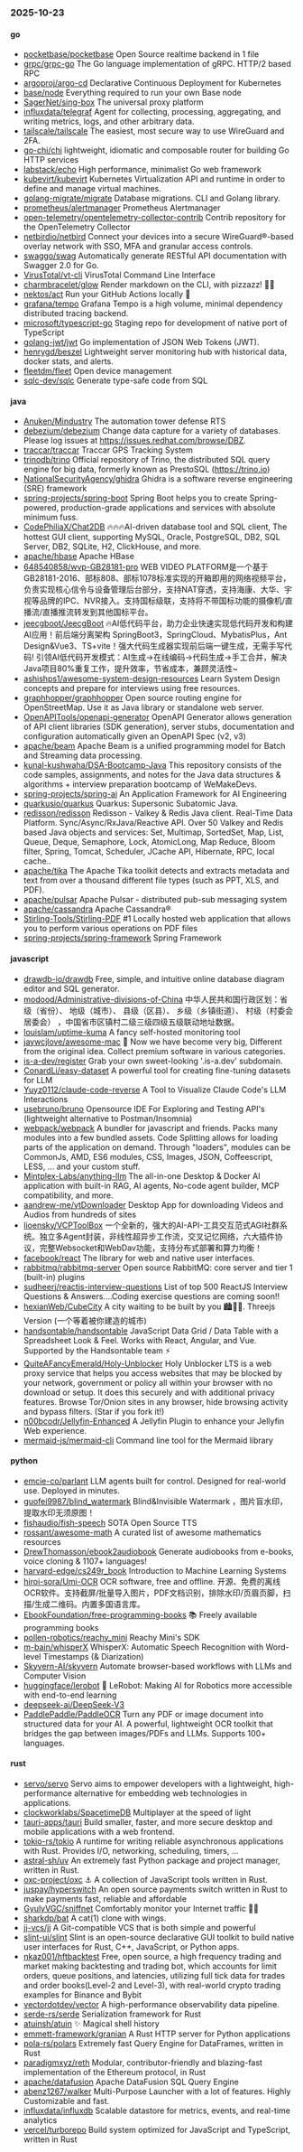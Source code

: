 ### 2025-10-23

#### go
* [pocketbase/pocketbase](https://github.com/pocketbase/pocketbase) Open Source realtime backend in 1 file
* [grpc/grpc-go](https://github.com/grpc/grpc-go) The Go language implementation of gRPC. HTTP/2 based RPC
* [argoproj/argo-cd](https://github.com/argoproj/argo-cd) Declarative Continuous Deployment for Kubernetes
* [base/node](https://github.com/base/node) Everything required to run your own Base node
* [SagerNet/sing-box](https://github.com/SagerNet/sing-box) The universal proxy platform
* [influxdata/telegraf](https://github.com/influxdata/telegraf) Agent for collecting, processing, aggregating, and writing metrics, logs, and other arbitrary data.
* [tailscale/tailscale](https://github.com/tailscale/tailscale) The easiest, most secure way to use WireGuard and 2FA.
* [go-chi/chi](https://github.com/go-chi/chi) lightweight, idiomatic and composable router for building Go HTTP services
* [labstack/echo](https://github.com/labstack/echo) High performance, minimalist Go web framework
* [kubevirt/kubevirt](https://github.com/kubevirt/kubevirt) Kubernetes Virtualization API and runtime in order to define and manage virtual machines.
* [golang-migrate/migrate](https://github.com/golang-migrate/migrate) Database migrations. CLI and Golang library.
* [prometheus/alertmanager](https://github.com/prometheus/alertmanager) Prometheus Alertmanager
* [open-telemetry/opentelemetry-collector-contrib](https://github.com/open-telemetry/opentelemetry-collector-contrib) Contrib repository for the OpenTelemetry Collector
* [netbirdio/netbird](https://github.com/netbirdio/netbird) Connect your devices into a secure WireGuard®-based overlay network with SSO, MFA and granular access controls.
* [swaggo/swag](https://github.com/swaggo/swag) Automatically generate RESTful API documentation with Swagger 2.0 for Go.
* [VirusTotal/vt-cli](https://github.com/VirusTotal/vt-cli) VirusTotal Command Line Interface
* [charmbracelet/glow](https://github.com/charmbracelet/glow) Render markdown on the CLI, with pizzazz! 💅🏻
* [nektos/act](https://github.com/nektos/act) Run your GitHub Actions locally 🚀
* [grafana/tempo](https://github.com/grafana/tempo) Grafana Tempo is a high volume, minimal dependency distributed tracing backend.
* [microsoft/typescript-go](https://github.com/microsoft/typescript-go) Staging repo for development of native port of TypeScript
* [golang-jwt/jwt](https://github.com/golang-jwt/jwt) Go implementation of JSON Web Tokens (JWT).
* [henrygd/beszel](https://github.com/henrygd/beszel) Lightweight server monitoring hub with historical data, docker stats, and alerts.
* [fleetdm/fleet](https://github.com/fleetdm/fleet) Open device management
* [sqlc-dev/sqlc](https://github.com/sqlc-dev/sqlc) Generate type-safe code from SQL

#### java
* [Anuken/Mindustry](https://github.com/Anuken/Mindustry) The automation tower defense RTS
* [debezium/debezium](https://github.com/debezium/debezium) Change data capture for a variety of databases. Please log issues at https://issues.redhat.com/browse/DBZ.
* [traccar/traccar](https://github.com/traccar/traccar) Traccar GPS Tracking System
* [trinodb/trino](https://github.com/trinodb/trino) Official repository of Trino, the distributed SQL query engine for big data, formerly known as PrestoSQL (https://trino.io)
* [NationalSecurityAgency/ghidra](https://github.com/NationalSecurityAgency/ghidra) Ghidra is a software reverse engineering (SRE) framework
* [spring-projects/spring-boot](https://github.com/spring-projects/spring-boot) Spring Boot helps you to create Spring-powered, production-grade applications and services with absolute minimum fuss.
* [CodePhiliaX/Chat2DB](https://github.com/CodePhiliaX/Chat2DB) 🔥🔥🔥AI-driven database tool and SQL client, The hottest GUI client, supporting MySQL, Oracle, PostgreSQL, DB2, SQL Server, DB2, SQLite, H2, ClickHouse, and more.
* [apache/hbase](https://github.com/apache/hbase) Apache HBase
* [648540858/wvp-GB28181-pro](https://github.com/648540858/wvp-GB28181-pro) WEB VIDEO PLATFORM是一个基于GB28181-2016、部标808、部标1078标准实现的开箱即用的网络视频平台，负责实现核心信令与设备管理后台部分，支持NAT穿透，支持海康、大华、宇视等品牌的IPC、NVR接入。支持国标级联，支持将不带国标功能的摄像机/直播流/直播推流转发到其他国标平台。
* [jeecgboot/JeecgBoot](https://github.com/jeecgboot/JeecgBoot) 🔥AI低代码平台，助力企业快速实现低代码开发和构建AI应用！前后端分离架构 SpringBoot3，SpringCloud、MybatisPlus，Ant Design&Vue3、TS+vite！强大代码生成器实现前后端一键生成，无需手写代码! 引领AI低代码开发模式：AI生成→在线编码→代码生成→手工合并，解决Java项目80%重复工作，提升效率，节省成本，兼顾灵活性~
* [ashishps1/awesome-system-design-resources](https://github.com/ashishps1/awesome-system-design-resources) Learn System Design concepts and prepare for interviews using free resources.
* [graphhopper/graphhopper](https://github.com/graphhopper/graphhopper) Open source routing engine for OpenStreetMap. Use it as Java library or standalone web server.
* [OpenAPITools/openapi-generator](https://github.com/OpenAPITools/openapi-generator) OpenAPI Generator allows generation of API client libraries (SDK generation), server stubs, documentation and configuration automatically given an OpenAPI Spec (v2, v3)
* [apache/beam](https://github.com/apache/beam) Apache Beam is a unified programming model for Batch and Streaming data processing.
* [kunal-kushwaha/DSA-Bootcamp-Java](https://github.com/kunal-kushwaha/DSA-Bootcamp-Java) This repository consists of the code samples, assignments, and notes for the Java data structures & algorithms + interview preparation bootcamp of WeMakeDevs.
* [spring-projects/spring-ai](https://github.com/spring-projects/spring-ai) An Application Framework for AI Engineering
* [quarkusio/quarkus](https://github.com/quarkusio/quarkus) Quarkus: Supersonic Subatomic Java.
* [redisson/redisson](https://github.com/redisson/redisson) Redisson - Valkey & Redis Java client. Real-Time Data Platform. Sync/Async/RxJava/Reactive API. Over 50 Valkey and Redis based Java objects and services: Set, Multimap, SortedSet, Map, List, Queue, Deque, Semaphore, Lock, AtomicLong, Map Reduce, Bloom filter, Spring, Tomcat, Scheduler, JCache API, Hibernate, RPC, local cache..
* [apache/tika](https://github.com/apache/tika) The Apache Tika toolkit detects and extracts metadata and text from over a thousand different file types (such as PPT, XLS, and PDF).
* [apache/pulsar](https://github.com/apache/pulsar) Apache Pulsar - distributed pub-sub messaging system
* [apache/cassandra](https://github.com/apache/cassandra) Apache Cassandra®
* [Stirling-Tools/Stirling-PDF](https://github.com/Stirling-Tools/Stirling-PDF) #1 Locally hosted web application that allows you to perform various operations on PDF files
* [spring-projects/spring-framework](https://github.com/spring-projects/spring-framework) Spring Framework

#### javascript
* [drawdb-io/drawdb](https://github.com/drawdb-io/drawdb) Free, simple, and intuitive online database diagram editor and SQL generator.
* [modood/Administrative-divisions-of-China](https://github.com/modood/Administrative-divisions-of-China) 中华人民共和国行政区划：省级（省份）、 地级（城市）、 县级（区县）、 乡级（乡镇街道）、 村级（村委会居委会） ，中国省市区镇村二级三级四级五级联动地址数据。
* [louislam/uptime-kuma](https://github.com/louislam/uptime-kuma) A fancy self-hosted monitoring tool
* [jaywcjlove/awesome-mac](https://github.com/jaywcjlove/awesome-mac)  Now we have become very big, Different from the original idea. Collect premium software in various categories.
* [is-a-dev/register](https://github.com/is-a-dev/register) Grab your own sweet-looking '.is-a.dev' subdomain.
* [ConardLi/easy-dataset](https://github.com/ConardLi/easy-dataset) A powerful tool for creating fine-tuning datasets for LLM
* [Yuyz0112/claude-code-reverse](https://github.com/Yuyz0112/claude-code-reverse) A Tool to Visualize Claude Code's LLM Interactions
* [usebruno/bruno](https://github.com/usebruno/bruno) Opensource IDE For Exploring and Testing API's (lightweight alternative to Postman/Insomnia)
* [webpack/webpack](https://github.com/webpack/webpack) A bundler for javascript and friends. Packs many modules into a few bundled assets. Code Splitting allows for loading parts of the application on demand. Through "loaders", modules can be CommonJs, AMD, ES6 modules, CSS, Images, JSON, Coffeescript, LESS, ... and your custom stuff.
* [Mintplex-Labs/anything-llm](https://github.com/Mintplex-Labs/anything-llm) The all-in-one Desktop & Docker AI application with built-in RAG, AI agents, No-code agent builder, MCP compatibility, and more.
* [aandrew-me/ytDownloader](https://github.com/aandrew-me/ytDownloader) Desktop App for downloading Videos and Audios from hundreds of sites
* [lioensky/VCPToolBox](https://github.com/lioensky/VCPToolBox) 一个全新的，强大的AI-API-工具交互范式AGI社群系统。独立多Agent封装，非线性超异步工作流，交叉记忆网络，六大插件协议，完整Websocket和WebDav功能，支持分布式部署和算力均衡！
* [facebook/react](https://github.com/facebook/react) The library for web and native user interfaces.
* [rabbitmq/rabbitmq-server](https://github.com/rabbitmq/rabbitmq-server) Open source RabbitMQ: core server and tier 1 (built-in) plugins
* [sudheerj/reactjs-interview-questions](https://github.com/sudheerj/reactjs-interview-questions) List of top 500 ReactJS Interview Questions & Answers....Coding exercise questions are coming soon!!
* [hexianWeb/CubeCity](https://github.com/hexianWeb/CubeCity) A city waiting to be built by you 🏙️🔨✨. Threejs Version (一个等着被你建造的城市)
* [handsontable/handsontable](https://github.com/handsontable/handsontable) JavaScript Data Grid / Data Table with a Spreadsheet Look & Feel. Works with React, Angular, and Vue. Supported by the Handsontable team ⚡
* [QuiteAFancyEmerald/Holy-Unblocker](https://github.com/QuiteAFancyEmerald/Holy-Unblocker) Holy Unblocker LTS is a web proxy service that helps you access websites that may be blocked by your network, government or policy all within your browser with no download or setup. It does this securely and with additional privacy features. Browse Tor/Onion sites in any browser, hide browsing activity and bypass filters. (Star if you fork it!)
* [n00bcodr/Jellyfin-Enhanced](https://github.com/n00bcodr/Jellyfin-Enhanced) A Jellyfin Plugin to enhance your Jellyfin Web experience.
* [mermaid-js/mermaid-cli](https://github.com/mermaid-js/mermaid-cli) Command line tool for the Mermaid library

#### python
* [emcie-co/parlant](https://github.com/emcie-co/parlant) LLM agents built for control. Designed for real-world use. Deployed in minutes.
* [guofei9987/blind_watermark](https://github.com/guofei9987/blind_watermark) Blind&Invisible Watermark ，图片盲水印，提取水印无须原图！
* [fishaudio/fish-speech](https://github.com/fishaudio/fish-speech) SOTA Open Source TTS
* [rossant/awesome-math](https://github.com/rossant/awesome-math) A curated list of awesome mathematics resources
* [DrewThomasson/ebook2audiobook](https://github.com/DrewThomasson/ebook2audiobook) Generate audiobooks from e-books, voice cloning & 1107+ languages!
* [harvard-edge/cs249r_book](https://github.com/harvard-edge/cs249r_book) Introduction to Machine Learning Systems
* [hiroi-sora/Umi-OCR](https://github.com/hiroi-sora/Umi-OCR) OCR software, free and offline. 开源、免费的离线OCR软件。支持截屏/批量导入图片，PDF文档识别，排除水印/页眉页脚，扫描/生成二维码。内置多国语言库。
* [EbookFoundation/free-programming-books](https://github.com/EbookFoundation/free-programming-books) 📚 Freely available programming books
* [pollen-robotics/reachy_mini](https://github.com/pollen-robotics/reachy_mini) Reachy Mini's SDK
* [m-bain/whisperX](https://github.com/m-bain/whisperX) WhisperX: Automatic Speech Recognition with Word-level Timestamps (& Diarization)
* [Skyvern-AI/skyvern](https://github.com/Skyvern-AI/skyvern) Automate browser-based workflows with LLMs and Computer Vision
* [huggingface/lerobot](https://github.com/huggingface/lerobot) 🤗 LeRobot: Making AI for Robotics more accessible with end-to-end learning
* [deepseek-ai/DeepSeek-V3](https://github.com/deepseek-ai/DeepSeek-V3)
* [PaddlePaddle/PaddleOCR](https://github.com/PaddlePaddle/PaddleOCR) Turn any PDF or image document into structured data for your AI. A powerful, lightweight OCR toolkit that bridges the gap between images/PDFs and LLMs. Supports 100+ languages.

#### rust
* [servo/servo](https://github.com/servo/servo) Servo aims to empower developers with a lightweight, high-performance alternative for embedding web technologies in applications.
* [clockworklabs/SpacetimeDB](https://github.com/clockworklabs/SpacetimeDB) Multiplayer at the speed of light
* [tauri-apps/tauri](https://github.com/tauri-apps/tauri) Build smaller, faster, and more secure desktop and mobile applications with a web frontend.
* [tokio-rs/tokio](https://github.com/tokio-rs/tokio) A runtime for writing reliable asynchronous applications with Rust. Provides I/O, networking, scheduling, timers, ...
* [astral-sh/uv](https://github.com/astral-sh/uv) An extremely fast Python package and project manager, written in Rust.
* [oxc-project/oxc](https://github.com/oxc-project/oxc) ⚓ A collection of JavaScript tools written in Rust.
* [juspay/hyperswitch](https://github.com/juspay/hyperswitch) An open source payments switch written in Rust to make payments fast, reliable and affordable
* [GyulyVGC/sniffnet](https://github.com/GyulyVGC/sniffnet) Comfortably monitor your Internet traffic 🕵️‍♂️
* [sharkdp/bat](https://github.com/sharkdp/bat) A cat(1) clone with wings.
* [jj-vcs/jj](https://github.com/jj-vcs/jj) A Git-compatible VCS that is both simple and powerful
* [slint-ui/slint](https://github.com/slint-ui/slint) Slint is an open-source declarative GUI toolkit to build native user interfaces for Rust, C++, JavaScript, or Python apps.
* [nkaz001/hftbacktest](https://github.com/nkaz001/hftbacktest) Free, open source, a high frequency trading and market making backtesting and trading bot, which accounts for limit orders, queue positions, and latencies, utilizing full tick data for trades and order books(Level-2 and Level-3), with real-world crypto trading examples for Binance and Bybit
* [vectordotdev/vector](https://github.com/vectordotdev/vector) A high-performance observability data pipeline.
* [serde-rs/serde](https://github.com/serde-rs/serde) Serialization framework for Rust
* [atuinsh/atuin](https://github.com/atuinsh/atuin) ✨ Magical shell history
* [emmett-framework/granian](https://github.com/emmett-framework/granian) A Rust HTTP server for Python applications
* [pola-rs/polars](https://github.com/pola-rs/polars) Extremely fast Query Engine for DataFrames, written in Rust
* [paradigmxyz/reth](https://github.com/paradigmxyz/reth) Modular, contributor-friendly and blazing-fast implementation of the Ethereum protocol, in Rust
* [apache/datafusion](https://github.com/apache/datafusion) Apache DataFusion SQL Query Engine
* [abenz1267/walker](https://github.com/abenz1267/walker) Multi-Purpose Launcher with a lot of features. Highly Customizable and fast.
* [influxdata/influxdb](https://github.com/influxdata/influxdb) Scalable datastore for metrics, events, and real-time analytics
* [vercel/turborepo](https://github.com/vercel/turborepo) Build system optimized for JavaScript and TypeScript, written in Rust
